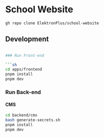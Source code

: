 # School Website

```sh
gh repo clone ElektronPlus/school-website
```

## Development

```sh

### Run Front-end

```sh
cd apps/frontend
pnpm install
pnpm dev
```

### Run Back-end

#### CMS

```sh
cd backend/cms
bash generate-secrets.sh
pnpm install
pnpm dev
```